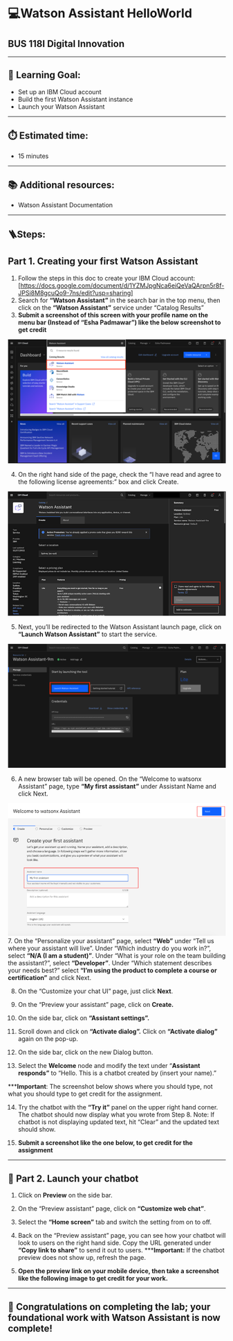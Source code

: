 # 💻Watson Assistant HelloWorld 
## BUS 118I Digital Innovation

---

## 🎯 Learning Goal: 
- Set up an IBM Cloud account
- Build the first Watson Assistant instance
- Launch your Watson Assistant

---

## ⏱️ Estimated time: 
- 15 minutes

---

## 📚 Additional resources:
- Watson Assistant Documentation

---

## 🪜Steps:

## Part 1. Creating your first Watson Assistant
1. Follow the steps in this doc to create your IBM Cloud account: [https://docs.google.com/document/d/1YZMJpgNca6eiQeVaQArpn5r8f-JPSi8M8gcuQo9-7ns/edit?usp=sharing]
2. Search for **“Watson Assistant”** in the search bar in the top menu, then click on the **“Watson Assistant”** service under “Catalog Results”
3. **Submit a screenshot of this screen with your profile name on the menu bar (Instead of “Esha Padmawar”) like the below screenshot to get credit**


![Picture 1](screenshots/Picture1.png) 


4. On the right hand side of the page, check the “I have read and agree to the following license agreements:” box and click Create. 

![Picture 2](screenshots/Picture2.png) 

5. Next, you’ll be redirected to the Watson Assistant launch page, click on **“Launch Watson Assistant”** to start the service. 

![Picture 3](screenshots/Picture3.png) 

6. A new browser tab will be opened. On the “Welcome to watsonx Assistant” page, type **“My first assistant”** under Assistant Name and click Next.

![Picture 4](screenshots/Picture4.png) 
7. On the “Personalize your assistant” page, select **“Web”** under “Tell us where your assistant will live”. Under “Which industry do you work in?”, select **“N/A (I am a student)”**. Under “What is your role on the team building the assistant?”, select **“Developer”**. Under “Which statement describes your needs best?” select **“I’m using the product to complete a course or certification”** and click Next.

8. On the “Customize your chat UI” page, just click **Next**. 


9. On the “Preview your assistant” page, click on **Create.**


10. On the side bar, click on **“Assistant settings”.**


11. Scroll down and click on **“Activate dialog”.** Click on **“Activate dialog”** again on the pop-up.

12. On the side bar, click on the new Dialog button.


13. Select the **Welcome** node and modify the text under “**Assistant responds”** to “Hello. This is a chatbot created by (insert your name).” 

*****Important**: The screenshot below shows where you should type, not what you should type to get credit for the assignment.


14. Try the chatbot with the **“Try it”** panel on the upper right hand corner. The chatbot should now display what you wrote from Step 8. Note: If chatbot is not displaying updated text, hit “Clear” and the updated text should show. 

15. **Submit a screenshot like the one below, to get credit for the assignment**

---


## 🚀 Part 2. Launch your chatbot

1. Click on **Preview** on the side bar. 

2. On the “Preview assistant” page, click on **“Customize web chat”**.

3. Select the **“Home screen”** tab and switch the setting from on to off. 

4. Back on the “Preview assistant” page, you can see how your chatbot will look to users on the right hand side. Copy the URL generated under **“Copy link to share”** to send it out to users. 
*****Important:** If the chatbot preview does not show up, refresh the page.


5. **Open the preview link on your mobile device, then take a screenshot like the following image to get credit for your work.**


---

## 🎉 Congratulations on completing the lab; your foundational work with Watson Assistant is now complete!

  
